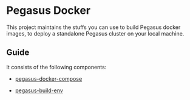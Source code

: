 # Pegasus Docker

This project maintains the stuffs you can use to build Pegasus docker images,
to deploy a standalone Pegasus cluster on your local machine.

## Guide

It consists of the following components:

- [pegasus-docker-compose](/pegasus-docker-compose/README.md)

- [pegasus-build-env](/pegasus-build-env/README.md)
